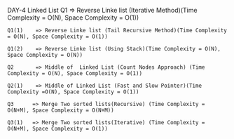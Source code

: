 DAY-4 Linked List
    Q1       => Reverse Linke list (Iterative Method)(Time Complexity = O(N), Space Complexity = O(1))

    Q1(1)    => Reverse Linke list (Tail Recursive Method)(Time Complexity = O(N), Space Complexity = O(1))

    Q1(2)    => Reverse Linke list (Using Stack)(Time Complexity = O(N), Space Complexity = O(N))

    Q2       => Middle of  Linked List (Count Nodes Approach) (Time Complexity = O(N), Space Complexity = O(1))

    Q2(1)    => Middle of Linked List (Fast and Slow Pointer)(Time Complexity =O(N), Space Complexity = O(1))

    Q3      => Merge Two sorted lists(Recursive) (Time Complexity = O(N+M), Space Complexity = O(N+M))

    Q3(1)   => Merge Two sorted lists(Iterative) (Time Complexity = O(N+M), Space Complexity = O(1))